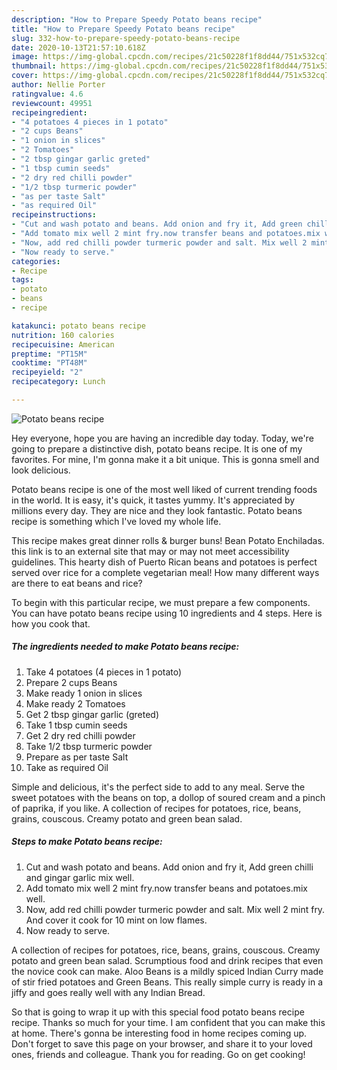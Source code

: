 ```yaml
---
description: "How to Prepare Speedy Potato beans recipe"
title: "How to Prepare Speedy Potato beans recipe"
slug: 332-how-to-prepare-speedy-potato-beans-recipe
date: 2020-10-13T21:57:10.618Z
image: https://img-global.cpcdn.com/recipes/21c50228f1f8dd44/751x532cq70/potato-beans-recipe-recipe-main-photo.jpg
thumbnail: https://img-global.cpcdn.com/recipes/21c50228f1f8dd44/751x532cq70/potato-beans-recipe-recipe-main-photo.jpg
cover: https://img-global.cpcdn.com/recipes/21c50228f1f8dd44/751x532cq70/potato-beans-recipe-recipe-main-photo.jpg
author: Nellie Porter
ratingvalue: 4.6
reviewcount: 49951
recipeingredient:
- "4 potatoes 4 pieces in 1 potato"
- "2 cups Beans"
- "1 onion in slices"
- "2 Tomatoes"
- "2 tbsp gingar garlic greted"
- "1 tbsp cumin seeds"
- "2 dry red chilli powder"
- "1/2 tbsp turmeric powder"
- "as per taste Salt"
- "as required Oil"
recipeinstructions:
- "Cut and wash potato and beans. Add onion and fry it, Add green chilli and gingar garlic mix well."
- "Add tomato mix well 2 mint fry.now transfer beans and potatoes.mix well."
- "Now, add red chilli powder turmeric powder and salt. Mix well 2 mint fry. And cover it cook for 10 mint on low flames."
- "Now ready to serve."
categories:
- Recipe
tags:
- potato
- beans
- recipe

katakunci: potato beans recipe 
nutrition: 160 calories
recipecuisine: American
preptime: "PT15M"
cooktime: "PT48M"
recipeyield: "2"
recipecategory: Lunch

---
```



![Potato beans recipe](https://img-global.cpcdn.com/recipes/21c50228f1f8dd44/751x532cq70/potato-beans-recipe-recipe-main-photo.jpg)

Hey everyone, hope you are having an incredible day today. Today, we're going to prepare a distinctive dish, potato beans recipe. It is one of my favorites. For mine, I'm gonna make it a bit unique. This is gonna smell and look delicious.

Potato beans recipe is one of the most well liked of current trending foods in the world. It is easy, it's quick, it tastes yummy. It's appreciated by millions every day. They are nice and they look fantastic. Potato beans recipe is something which I've loved my whole life.

This recipe makes great dinner rolls &amp; burger buns! Bean Potato Enchiladas. this link is to an external site that may or may not meet accessibility guidelines. This hearty dish of Puerto Rican beans and potatoes is perfect served over rice for a complete vegetarian meal! How many different ways are there to eat beans and rice?


To begin with this particular recipe, we must prepare a few components. You can have potato beans recipe using 10 ingredients and 4 steps. Here is how you cook that.

<!--inarticleads1-->

##### The ingredients needed to make Potato beans recipe:

1. Take 4 potatoes (4 pieces in 1 potato)
1. Prepare 2 cups Beans
1. Make ready 1 onion in slices
1. Make ready 2 Tomatoes
1. Get 2 tbsp gingar garlic (greted)
1. Take 1 tbsp cumin seeds
1. Get 2 dry red chilli powder
1. Take 1/2 tbsp turmeric powder
1. Prepare as per taste Salt
1. Take as required Oil


Simple and delicious, it&#39;s the perfect side to add to any meal. Serve the sweet potatoes with the beans on top, a dollop of soured cream and a pinch of paprika, if you like. A collection of recipes for potatoes, rice, beans, grains, couscous. Creamy potato and green bean salad. 

<!--inarticleads2-->

##### Steps to make Potato beans recipe:

1. Cut and wash potato and beans. Add onion and fry it, Add green chilli and gingar garlic mix well.
1. Add tomato mix well 2 mint fry.now transfer beans and potatoes.mix well.
1. Now, add red chilli powder turmeric powder and salt. Mix well 2 mint fry. And cover it cook for 10 mint on low flames.
1. Now ready to serve.


A collection of recipes for potatoes, rice, beans, grains, couscous. Creamy potato and green bean salad. Scrumptious food and drink recipes that even the novice cook can make. Aloo Beans is a mildly spiced Indian Curry made of stir fried potatoes and Green Beans. This really simple curry is ready in a jiffy and goes really well with any Indian Bread. 

So that is going to wrap it up with this special food potato beans recipe recipe. Thanks so much for your time. I am confident that you can make this at home. There's gonna be interesting food in home recipes coming up. Don't forget to save this page on your browser, and share it to your loved ones, friends and colleague. Thank you for reading. Go on get cooking!
